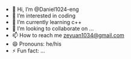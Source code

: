 - 👋 Hi, I’m @Daniel1024-eng
- 👀 I’m interested in coding
- 🌱 I’m currently learning c++
- 💞️ I’m looking to collaborate on ...
- 📫 How to reach me zeyuan1034@gmail.com
- 😄 Pronouns: he/his
- ⚡ Fun fact: ...

<!---
Daniel1024-eng/Daniel1024-eng is a ✨ special ✨ repository because its `README.md` (this file) appears on your GitHub profile.
You can click the Preview link to take a look at your changes.
--->
